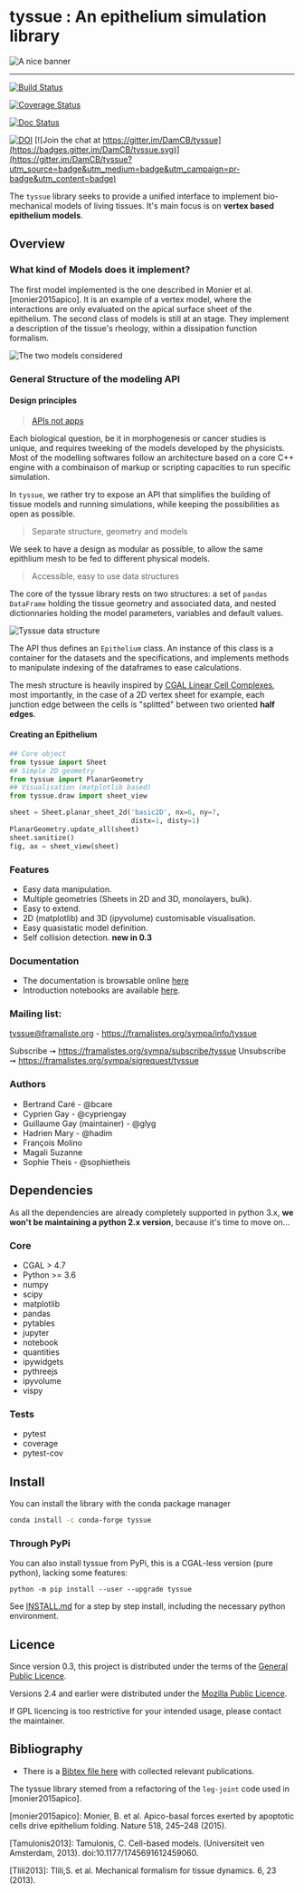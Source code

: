 # tyssue : An epithelium simulation library

![A nice banner](doc/illus/banner.png)

<hr/>

[![Build Status](https://travis-ci.org/DamCB/tyssue.svg?branch=master)](https://travis-ci.org/DamCB/tyssue)

[![Coverage Status](https://coveralls.io/repos/DamCB/tyssue/badge.svg)](https://coveralls.io/r/DamCB/tyssue)

[![Doc Status](https://readthedocs.org/projects/tyssue/badge/?version=latest)](http://tyssue.readthedocs.io/en/latest/
)

[![DOI](https://zenodo.org/badge/32533164.svg)](https://zenodo.org/badge/latestdoi/32533164) [![Join the chat at https://gitter.im/DamCB/tyssue](https://badges.gitter.im/DamCB/tyssue.svg)](https://gitter.im/DamCB/tyssue?utm_source=badge&utm_medium=badge&utm_campaign=pr-badge&utm_content=badge)


The `tyssue` library seeks to provide a unified interface to implement
bio-mechanical models of living tissues.
It's main focus is on **vertex based epithelium models**.

## Overview

### What kind of Models does it implement?

The first model implemented is the one described in
Monier et al. [monier2015apico]. It is an example of a vertex model,
where the interactions are only evaluated on the apical surface sheet
of the epithelium. The second class of models is still at an
stage. They implement a description of the tissue's rheology, within a
dissipation function formalism.

![The two models considered](doc/illus/two_models.png)

### General Structure of the modeling API

#### Design principles

> [APIs not apps](https://opensource.com/education/15/9/apis-not-apps)

Each biological question, be it in morphogenesis or cancer studies is
unique, and requires tweeking of the models developed by the
physicists. Most of the modelling softwares follow an architecture
based on a core C++ engine with a combinaison of markup or scripting
capacities to run specific simulation.

In `tyssue`, we rather try to expose an API that simplifies the
building of tissue models and running simulations, while keeping the
possibilities as open as possible.

> Separate structure, geometry and models

We seek to have a design as modular as possible, to allow the same
epithlium mesh to be fed to different physical models.

> Accessible, easy to use data structures

The core of the tyssue library rests on two structures: a set of
`pandas DataFrame` holding the tissue geometry and associated data,
and nested dictionnaries holding the model parameters, variables and
default values.

![Tyssue data structure](doc/illus/tyssue_data_management.png)

The API thus defines an `Epithelium` class. An instance of this class
is a container for the datasets and the specifications, and implements
methods to manipulate indexing of the dataframes to ease calculations.

The mesh structure is heavily inspired by
[CGAL Linear Cell Complexes](http://doc.cgal.org/latest/Linear_cell_complex/index.html),
most importantly, in the case of a 2D vertex sheet for example, each
junction edge between the cells is "splitted" between two oriented **half
edges**.


#### Creating an Epithelium

```python
## Core object
from tyssue import Sheet
## Simple 2D geometry
from tyssue import PlanarGeometry
## Visualisation (matplotlib based)
from tyssue.draw import sheet_view

sheet = Sheet.planar_sheet_2d('basic2D', nx=6, ny=7,
                              distx=1, disty=1)
PlanarGeometry.update_all(sheet)
sheet.sanitize()
fig, ax = sheet_view(sheet)
```

### Features

* Easy data manipulation.
* Multiple geometries (Sheets in 2D and 3D, monolayers, bulk).
* Easy to extend.
* 2D (matplotlib) and 3D (ipyvolume) customisable visualisation.
* Easy quasistatic model definition.
* Self collision detection. **new in 0.3**


### Documentation

* The documentation is browsable online [here](http://tyssue.readthedocs.io/en/latest/)
* Introduction notebooks are available [here](https://github.com/DamCB/tyssue-demo).

### Mailing list:

tyssue@framaliste.org - https://framalistes.org/sympa/info/tyssue

Subscribe ➙ https://framalistes.org/sympa/subscribe/tyssue
Unsubscribe ➙ https://framalistes.org/sympa/sigrequest/tyssue


### Authors

* Bertrand Caré - @bcare
* Cyprien Gay - @cypriengay
* Guillaume Gay (maintainer) - @glyg
* Hadrien Mary - @hadim
* François Molino
* Magali Suzanne
* Sophie Theis - @sophietheis

## Dependencies

As all the dependencies are already completely supported in
python 3.x, **we won't be maintaining a python 2.x version**, because
it's time to move on...

### Core

- CGAL > 4.7
- Python >= 3.6
- numpy
- scipy
- matplotlib
- pandas
- pytables
- jupyter
- notebook
- quantities
- ipywidgets
- pythreejs
- ipyvolume
- vispy

### Tests

- pytest
- coverage
- pytest-cov

## Install

You can install the library with the conda package manager


```bash
conda install -c conda-forge tyssue
```


### Through PyPi

You can also install tyssue from PyPi, this is a CGAL-less version (pure python), lacking some features:

`python -m pip install --user --upgrade tyssue`

See [INSTALL.md](INSTALL.md) for a step by step install, including the necessary python environment.


## Licence

Since version 0.3, this project is distributed under the terms of the [General Public Licence](https://www.gnu.org/licenses/gpl.html).


Versions 2.4 and earlier were distributed under the [Mozilla Public Licence](https://www.mozilla.org/en-US/MPL/2.0/).

If GPL licencing is too restrictive for your intended usage, please contact the maintainer.

## Bibliography

* There is a [Bibtex file here](bibliography/tyssue.bib) with collected relevant publications.

The tyssue library stemed from a refactoring of the `leg-joint` code used in [monier2015apico].


[monier2015apico]: Monier, B. et al. Apico-basal forces exerted by
  apoptotic cells drive epithelium folding. Nature 518, 245–248 (2015).

[Tamulonis2013]: Tamulonis, C. Cell-based models. (Universiteit ven Amsterdam, 2013). doi:10.1177/1745691612459060.

[Tlili2013]: Tlili,S. et al. Mechanical formalism for tissue dynamics. 6, 23 (2013).
